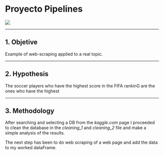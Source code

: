 # Proyecto Pipelines

![](https://www.antevenio.com/wp-content/uploads/2019/03/web.jpeg)

-----------------------------
## 1. Objetive

Example of web-scraping applied to a real topic.

-----------------------------

## 2. Hypothesis

The soccer players who have the highest score in the FIFA rankinG are the ones who have the highest

-----------------------------

## 3. Methodology

After searching and selecting a DB from the *kaggle.com* page I proceeded to clean the database in the *cleaning_1* and *cleaning_2* file and make a simple analysis of the results.

The next step has been to do web scraping of a web page and add the data to my worked dataFrame.
